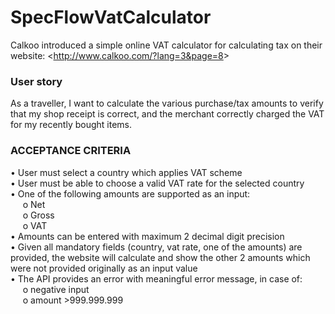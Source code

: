 # SpecFlowVatCalculator

Calkoo introduced a simple online VAT calculator for calculating tax on their website:
<<http://www.calkoo.com/?lang=3&page=8>>

### User story
As a traveller, I want to calculate the various purchase/tax amounts to verify that my shop receipt is correct, and the merchant correctly charged the VAT for my recently bought items.

### ACCEPTANCE CRITERIA
• User must select a country which applies VAT scheme   
• User must be able to choose a valid VAT rate for the selected country   
• One of the following amounts are supported as an input:  
&nbsp;&nbsp;&nbsp;&nbsp;&nbsp;o Net  
&nbsp;&nbsp;&nbsp;&nbsp;&nbsp;o Gross  
&nbsp;&nbsp;&nbsp;&nbsp;&nbsp;o VAT  
• Amounts can be entered with maximum 2 decimal digit precision  
• Given all mandatory fields (country, vat rate, one of the amounts) are provided, the website will calculate and show the other 2 amounts which were not provided originally as an input value  
• The API provides an error with meaningful error message, in case of:  
&nbsp;&nbsp;&nbsp;&nbsp;&nbsp;o negative input  
&nbsp;&nbsp;&nbsp;&nbsp;&nbsp;o amount >999.999.999  
